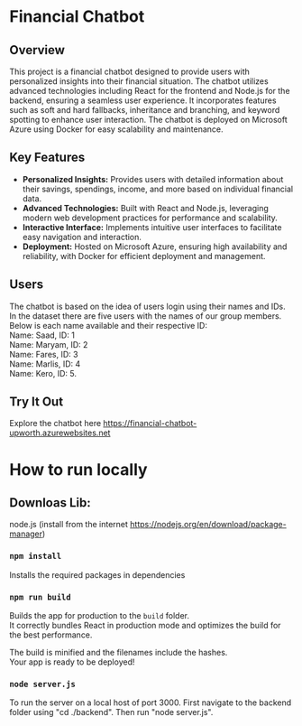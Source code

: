 # Financial Chatbot

## Overview

This project is a financial chatbot designed to provide users with personalized insights into their financial situation. The chatbot utilizes advanced technologies including React for the frontend and Node.js for the backend, ensuring a seamless user experience. It incorporates features such as soft and hard fallbacks, inheritance and branching, and keyword spotting to enhance user interaction. The chatbot is deployed on Microsoft Azure using Docker for easy scalability and maintenance.

## Key Features

- **Personalized Insights:** Provides users with detailed information about their savings, spendings, income, and more based on individual financial data.
- **Advanced Technologies:** Built with React and Node.js, leveraging modern web development practices for performance and scalability.
- **Interactive Interface:** Implements intuitive user interfaces to facilitate easy navigation and interaction.
- **Deployment:** Hosted on Microsoft Azure, ensuring high availability and reliability, with Docker for efficient deployment and management.
## Users
The chatbot is based on the idea of users login using their names and IDs. In the dataset there are five users with the names of our group members. Below is each name available and their respective ID: \
Name: Saad, ID: 1 \
Name: Maryam, ID: 2 \
Name: Fares, ID: 3 \
Name: Marlis, ID: 4 \
Name: Kero, ID: 5.

## Try It Out

Explore the chatbot here https://financial-chatbot-upworth.azurewebsites.net


# How to run locally

## Downloas Lib:

node.js (install from the internet https://nodejs.org/en/download/package-manager)

### `npm install`
Installs the required packages in dependencies

### `npm run build`

Builds the app for production to the `build` folder.\
It correctly bundles React in production mode and optimizes the build for the best performance.

The build is minified and the filenames include the hashes.\
Your app is ready to be deployed!

### `node server.js`

To run the server on a local host of port 3000. First navigate to the backend folder using "cd ./backend". Then run "node server.js".
